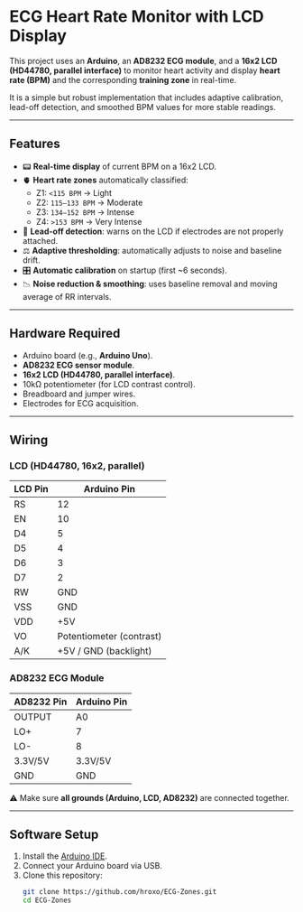 # ECG Heart Rate Monitor with LCD Display

This project uses an **Arduino**, an **AD8232 ECG module**, and a **16x2 LCD (HD44780, parallel interface)** to monitor heart activity and display **heart rate (BPM)** and the corresponding **training zone** in real-time.

It is a simple but robust implementation that includes adaptive calibration, lead-off detection, and smoothed BPM values for more stable readings.

---

## Features

- 📟 **Real-time display** of current BPM on a 16x2 LCD.  
- 🫀 **Heart rate zones** automatically classified:  
  - Z1: `<115 BPM` → Light  
  - Z2: `115–133 BPM` → Moderate  
  - Z3: `134–152 BPM` → Intense  
  - Z4: `>153 BPM` → Very Intense  
- 🔌 **Lead-off detection**: warns on the LCD if electrodes are not properly attached.  
- ⚖️ **Adaptive thresholding**: automatically adjusts to noise and baseline drift.  
- 🎛 **Automatic calibration** on startup (first ~6 seconds).  
- 📉 **Noise reduction & smoothing**: uses baseline removal and moving average of RR intervals.

---

## Hardware Required

- Arduino board (e.g., **Arduino Uno**).  
- **AD8232 ECG sensor module**.  
- **16x2 LCD (HD44780, parallel interface)**.  
- 10kΩ potentiometer (for LCD contrast control).  
- Breadboard and jumper wires.  
- Electrodes for ECG acquisition.  

---

## Wiring

### LCD (HD44780, 16x2, parallel)

| LCD Pin | Arduino Pin |
|---------|-------------|
| RS      | 12          |
| EN      | 10          |
| D4      | 5           |
| D5      | 4           |
| D6      | 3           |
| D7      | 2           |
| RW      | GND         |
| VSS     | GND         |
| VDD     | +5V         |
| VO      | Potentiometer (contrast) |
| A/K     | +5V / GND (backlight) |

### AD8232 ECG Module

| AD8232 Pin | Arduino Pin |
|------------|-------------|
| OUTPUT     | A0          |
| LO+        | 7           |
| LO-        | 8           |
| 3.3V/5V    | 3.3V/5V     |
| GND        | GND         |

⚠️ Make sure **all grounds (Arduino, LCD, AD8232)** are connected together.

---

## Software Setup

1. Install the [Arduino IDE](https://www.arduino.cc/en/software).  
2. Connect your Arduino board via USB.  
3. Clone this repository:  
   ```bash
   git clone https://github.com/hroxo/ECG-Zones.git
   cd ECG-Zones
